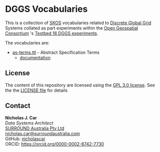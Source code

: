 # DGGS Vocabularies

This is a collection of [SKOS](https://www.w3.org/TR/skos-reference/) vocabularies related to [Discrete Global Grid](https://en.wikipedia.org/wiki/Discrete_global_grid) Systems collated as part experiments within the [Open Geospatial Consortium](https://www.ogc.org/) 's [Testbed 16 DGGS experiments](https://portal.ogc.org/files/?artifact_id=91644#DGGS).

The vocabularies are:

* [as-terms.ttl](as-terms.ttl) - Abstract Specification Terms
    * [documentation](as-terms.md)


## License
The content of this repository are licensed using the [GPL 3.0 license](https://www.gnu.org/licenses/quick-guide-gplv3.html). See the the [LICENSE file](LICENSE) for details


## Contact
**Nicholas J. Car**  
*Data Systems Architect*  
[SURROUND Australia Pty Ltd](https://surroundaustralia.com)  
<nicholas.car@surroundaustralia.com>  
GitHub: [nicholascar](https://github.com/nicholascar)  
ORCID: <https://orcid.org/0000-0002-8742-7730>  